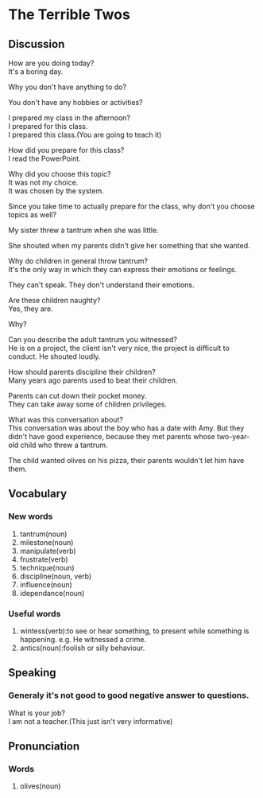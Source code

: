 # The Terrible Twos
## Discussion
How are you doing today?  
It's a boring day.  

Why you don't have anything to do?  

You don't have any hobbies or activities?  

I prepared my class in the afternoon?  
I prepared for this class.  
I prepared this class.(You are going to teach it)  

How did you prepare for this class?  
I read the PowerPoint.  

Why did you choose this topic?  
It was not my choice.  
It was chosen by the system.  

Since you take time to actually prepare for the class, why don't you choose topics as well?  

My sister threw a tantrum when she was little.  

She shouted when my parents didn't give her something that she wanted.  

Why do children in general throw tantrum?  
It's the only way in which they can express their emotions or feelings.  

They can't speak. They don't understand their emotions.   

Are these children naughty?  
Yes, they are.  

Why?  

Can you describe the adult tantrum you witnessed?  
He is on a project, the client isn't very nice, the project is difficult to conduct. He shouted loudly.  

How should parents discipline their children?  
Many years ago parents used to beat their children.  

Parents can cut down their pocket money.  
They can take away some of children privileges.  

What was this conversation about?  
This conversation was about the boy who has a date with Amy. But they didn't have good experience, because they met parents whose two-year-old child who threw a tantrum.  

The child wanted olives on his pizza, their parents wouldn't let him have them.  



## Vocabulary
### New words
1. tantrum(noun)
1. milestone(noun)
1. manipulate(verb)
1. frustrate(verb)
1. technique(noun)
1. discipline(noun, verb)
1. influence(noun)
1. idependance(noun)

### Useful words
1. wintess(verb):to see or hear something, to present while something is happening.  e.g. He witnessed a crime.  
1. antics(noun):foolish or silly behaviour.

## Speaking 
### Generaly it's not good to good negative answer to questions.  
What is your job?  
I am not a teacher.(This just isn't very informative)  

## Pronunciation
### Words
1. olives(noun)
